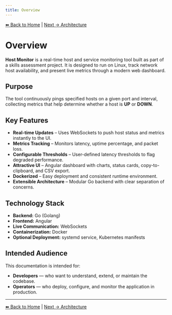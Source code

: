```yaml
---
title: Overview
---
```


[⬅ Back to Home](./) | [Next → Architecture](architecture.md)

# Overview


**Host Monitor** is a real-time host and service monitoring tool built as part of a skills assessment project.
It is designed to run on Linux, track network host availability, and present live metrics through a modern web dashboard.

## Purpose

The tool continuously pings specified hosts on a given port and interval, collecting metrics that help determine whether a host is **UP** or **DOWN**.

## Key Features

* **Real-time Updates** – Uses WebSockets to push host status and metrics instantly to the UI.
* **Metrics Tracking** – Monitors latency, uptime percentage, and packet loss.
* **Configurable Thresholds** – User-defined latency thresholds to flag degraded performance.
* **Attractive UI** – Angular dashboard with charts, status cards, copy-to-clipboard, and CSV export.
* **Dockerized** – Easy deployment and consistent runtime environment.
* **Extensible Architecture** – Modular Go backend with clear separation of concerns.

## Technology Stack

* **Backend:** Go (Golang)
* **Frontend:** Angular
* **Live Communication:** WebSockets
* **Containerization:** Docker
* **Optional Deployment:** systemd service, Kubernetes manifests

## Intended Audience

This documentation is intended for:

* **Developers** — who want to understand, extend, or maintain the codebase.
* **Operators** — who deploy, configure, and monitor the application in production.

---

[⬅ Back to Home](./) | [Next → Architecture](architecture.md)
